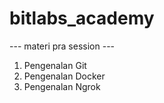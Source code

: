 # bitlabs_academy

--- materi pra session ---
1. Pengenalan Git 
2. Pengenalan Docker
3. Pengenalan Ngrok


